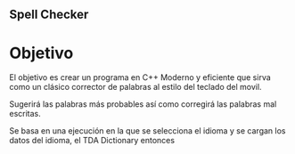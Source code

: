 ## Spell Checker
# Objetivo
El objetivo es crear un programa en C++ Moderno y eficiente que sirva como un clásico corrector
de palabras al estilo del teclado del movil.

Sugerirá las palabras más probables así como corregirá las palabras mal escritas.

Se basa en una ejecución en la que se selecciona el idioma y se cargan los datos del idioma,
el TDA Dictionary entonces 
